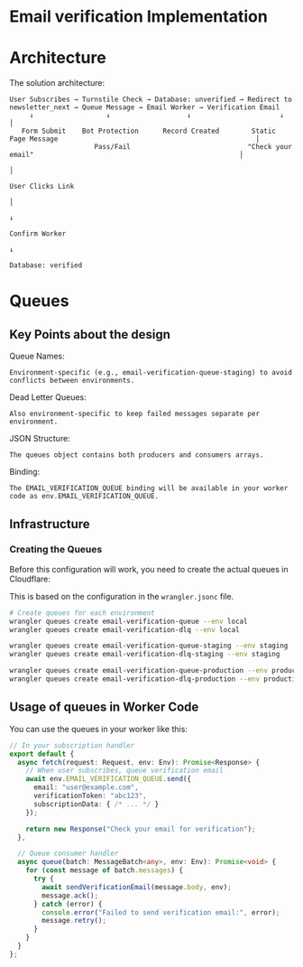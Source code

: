 # Email verification Implementation

# Architecture

The solution architecture:

```
User Subscribes → Turnstile Check → Database: unverified → Redirect to newsletter_next → Queue Message → Email Worker → Verification Email
     ↓                  ↓                   ↓                      ↓                                                            │
   Form Submit    Bot Protection      Record Created        Static Page Message                                                 │
                     Pass/Fail                             "Check your email"                                                   │
                                                                                                                                │
                                                                                                                          User Clicks Link
                                                                                                                                │
                                                                                                                                ↓
                                                                                                                         Confirm Worker
                                                                                                                                ↓
                                                                                                                        Database: verified
```


# Queues

## Key Points about the design

Queue Names:

    Environment-specific (e.g., email-verification-queue-staging) to avoid conflicts between environments.

Dead Letter Queues:

    Also environment-specific to keep failed messages separate per environment.

JSON Structure:

    The queues object contains both producers and consumers arrays.

Binding:

    The EMAIL_VERIFICATION_QUEUE binding will be available in your worker code as env.EMAIL_VERIFICATION_QUEUE.

## Infrastructure

### Creating the Queues

Before this configuration will work, you need to create the actual queues in Cloudflare:

This is based on the configuration in the `wrangler.jsonc` file.

```bash
# Create queues for each environment
wrangler queues create email-verification-queue --env local
wrangler queues create email-verification-dlq --env local

wrangler queues create email-verification-queue-staging --env staging
wrangler queues create email-verification-dlq-staging --env staging

wrangler queues create email-verification-queue-production --env production
wrangler queues create email-verification-dlq-production --env production
```

## Usage of queues in Worker Code

You can use the queues in your worker like this:

```typescript
// In your subscription handler
export default {
  async fetch(request: Request, env: Env): Promise<Response> {
    // When user subscribes, queue verification email
    await env.EMAIL_VERIFICATION_QUEUE.send({
      email: "user@example.com",
      verificationToken: "abc123",
      subscriptionData: { /* ... */ }
    });

    return new Response("Check your email for verification");
  },

  // Queue consumer handler
  async queue(batch: MessageBatch<any>, env: Env): Promise<void> {
    for (const message of batch.messages) {
      try {
        await sendVerificationEmail(message.body, env);
        message.ack();
      } catch (error) {
        console.error("Failed to send verification email:", error);
        message.retry();
      }
    }
  }
};
```